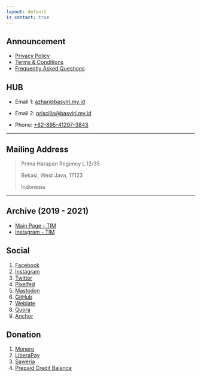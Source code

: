 ```yaml
---
layout: default
is_contact: true
---
```


## Announcement

* [Privacy Policy](https://azhar.basyiri.my.id/p/privacy.html)
* [Terms & Conditions](https://azhar.basyiri.my.id/p/terms-and-conditions.html)
* [Frequently Asked Questions](https://basyiri.my.id/en/faq)

## HUB

* Email 1: [azhar@basyiri.my.id](mailto:azhar@basyiri.my.id)

* Email 2: [priscilla@basyiri.my.id](mailto:priscilla@basyiri.my.id)

* Phone: [+62-895-41297-3843](tel:+62-895-41297-3843)

---

## Mailing Address

> Prima Harapan Regency L.12/35
>
> Bekasi, West Java, 17123
>
> Indonesia

---

## Archive (2019 - 2021)

* [Main Page - TIM](https://archive.org/details/@tasya_id_media)
* [Instagram - TIM](https://instagram.com/azharbasyirihvrtono)

## Social

1. [Facebook](https://facebook.com/intrapegasus)
2. [Instagram](https://instagram.com/intrapegasus)
3. [Twitter](https://twitter.com/intrapegasus)
4. [Pixelfed](https://pixelfed.de/intrapegasus)
5. [Mastodon](https://masthead.social/@intrapegasus)
6. [GitHub](https://github.com/intrapegasus)
7. [Weblate](https://hosted.weblate.org/user/intrapegasus)
8. [Quora](https://id.quora.com/profile/Intrapegasus)
9. [Anchor](https://anchor.fm/intrapegasus)

## Donation
1. [Monero](xmr.txt)
2. [LiberaPay](https://liberapay.com/intrapegasus)
3. [Saweria](https://saweria.co/intrapegasus)
4. [Prepaid Credit Balance](pcb.txt)
